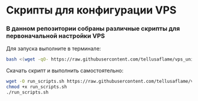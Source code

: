 # Скрипты для конфигурации VPS
### В данном репозитории собраны различные скрипты для первоначальной настройки VPS

Для запуска выполните в терминале:

```bash
bash <(wget -qO- https://raw.githubusercontent.com/tellusaflame/vps_unix_scripts/main/run_scripts.sh)
```

Скачать скрипт и выполнить самостоятельно:
```bash
wget -O run_scripts.sh https://raw.githubusercontent.com/tellusaflame/vps_unix_scripts/main/run_scripts.sh
chmod +x run_scripts.sh
./run_scripts.sh
```
